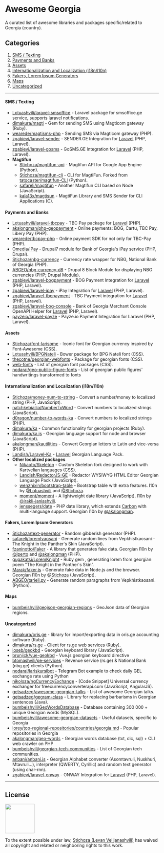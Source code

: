 # Awesome Georgia
A curated list of awesome libraries and packages specific/related to Georgia (country).


## Categories
1. [SMS / Texting](#sms--texting)
1. [Payments and Banks](#payments-and-banks)
1. [Assets](#assets)
1. [Internationalization and Localization (i18n/l10n)](#internationalization-and-localization-i18nl10n)
1. [Fakers, Lorem Ipsum Generators](#fakers-lorem-ipsum-generators)
1. [Maps](#maps)
1. [Uncategorized](#uncategorized)

---

#### SMS / Texting
 - [Lotuashvili/laravel-smsoffice](https://github.com/Lotuashvili/laravel-smsoffice) - Laravel package for smsoffice.ge service, supports laravel notifications.
 - [dimakura/magti](https://github.com/dimakura/magti) - Gem for sending SMS using Magticom gateway (Ruby).
 - [wearede/magtisms-php](https://github.com/wearede/magtisms-php) - Sending SMS via Magticom gateway (PHP).
 - [zgabievi/laravel-sender](https://github.com/zgabievi/laravel-sender) - SENDER.GE Integration for [Laravel](https://laravel.com/) (PHP, Laravel).
 - [zgabievi/laravel-gosms](https://github.com/zgabievi/laravel-gosms) - GoSMS.GE Integration for [Laravel](https://laravel.com/) (PHP, Laravel).
 - **Magtifun**
   - [Stichoza/magtifun-api](https://github.com/Stichoza/magtifun-api) - Magtifun API for Google App Engine (Python).
   - [Stichoza/magtifun-cli](https://github.com/Stichoza/magtifun-cli) - CLI for MagtiFun. Forked from [tatocaster/magtifun-CLI](https://github.com/tatocaster/magtifun-CLI) (Python).
   - [safareli/magtifun](https://github.com/safareli/magtifun) - Another Magtifun CLI based on Node (JavaScript).
   - [kala13x/magtisun](https://github.com/kala13x/magtisun) - MagtiFun Library and SMS Sender for CLI Applications (C).

#### Payments and Banks

 - [Lotuashvili/laravel-tbcpay](https://github.com/Lotuashvili/laravel-tbcpay) - TBC Pay package for [Laravel](https://laravel.com/) (PHP).
 - [akalongman/php-geopayment](https://github.com/akalongman/php-geopayment) - Online payments: BOG, Cartu, TBC Pay, Libery Pay (PHP).
 - [wearede/tbcpay-php](https://github.com/wearede/tbcpay-php) - Online payment SDK for not only for TBC-Pay (PHP).
 - [Omedia/iPay](https://github.com/Omedia/iPay) - Drupal7 module for Bank of Georgia's iPay service (PHP, Drupal).
 - [Stichoza/nbg-currency](https://github.com/Stichoza/nbg-currency) - Currency rate wrapper for NBG, National Bank of Georgia (PHP).
 - [ABGEO/nbg-currency-d8](https://github.com/ABGEO/nbg-currency-d8) - Drupal 8 Block Module for displaying NBG currencies (PHP; Drupal Module).
 - [zgabievi/laravel-bogpayment](https://github.com/zgabievi/laravel-bogpayment) - BOG Payment Integration for [Laravel](https://laravel.com/) (PHP, Laravel).
 - [zgabievi/laravel-ipay](https://github.com/zgabievi/laravel-ipay) - iPay Integration for [Laravel](https://laravel.com/) (PHP, Laravel).
 - [zgabievi/laravel-tbcpayment](https://github.com/zgabievi/laravel-tbcpayment) - TBC Payment integration for [Laravel](https://laravel.com/) (PHP, Laravel).
 - [zgabievi/laravel-bog-console](https://github.com/zgabievi/laravel-bog-console) - Bank of Georgia Merchant Console OpenAPI Helper for [Laravel](https://laravel.com/) (PHP, Laravel).
 - [payzeio/laravel-payze](https://github.com/payzeio/laravel-payze) - Payze.io Payment Integration for Laravel (PHP, Laravel).

#### Assets

 - [Stichoza/font-larisome](https://github.com/Stichoza/font-larisome) - Iconic font for Georgian currency inspired by Font-Awesome (CSS).
 - [Lotuashvili/BPGNateli](https://github.com/Lotuashvili/BPGNateli) - Bower package for BPG Nateli font (CSS).
 - [thecotne/georgian-webfonts](https://github.com/thecotne/georgian-webfonts) - Package for georgian fonts (CSS).
 - [web-fonts](https://github.com/web-fonts) - List of georgian font packages (CSS).
 - [nodarai/geo-public-figure-fonts](https://github.com/nodarai/geo-public-figure-fonts) - List of georgian public figures' handwritings transformed to fonts

#### Internationalization and Localization (i18n/l10n)
 - [Stichoza/money-num-to-string](https://github.com/Stichoza/money-num-to-string) - Convert a number/money to localized string (PHP, JavaScript).
 - [natchkebiailia/NumberToWord](https://github.com/natchkebiailia/NumberToWord) - Convert numbers to localized strings (JavaScript).
 - [d0ragon/number-to-words-ka](https://github.com/d0ragon/number-to-words-ka) - Convert numbers to localized strings (PHP).
 - [dimakura/ka](https://github.com/dimakura/ka) - Common functionality for georgian projects (Ruby).
 - [dimakura/ka.js](https://github.com/dimakura/ka.js) - Georgian language support for node and browser (JavaScript).
 - [akalongman/kautilities](https://github.com/akalongman/kautilities) - Convert Georgian letters to Latin and vice-versa (PHP).
 - [Landish/Laravel-Ka](https://github.com/Landish/Laravel-KA) - [Laravel](http://laravel.com/) Georgian Language Pack.
 - **Other localized packages**
   - [Nikaoto/Skeleton](https://github.com/Nikaoto/Skeleton) - Custom Skeleton fork designed to work with Kartvelian languages (CSS).
   - [Landish/RedactorJS-GE](https://github.com/Landish/RedactorJS-GE) - Redactor WYSIWYG HTML Editor Georgian Language Pack (JavaScript).
   - [wenzhixin/bootstrap-table](https://github.com/wenzhixin/bootstrap-table) - Bootstrap table with extra features. l10n by [@Lotuashvili](https://github.com/Lotuashvili) and [@Stichoza](https://github.com/Stichoza).
   - [moment/moment](https://github.com/moment/moment) - A lightweight date library (JavaScript). l10n by [@irakli-janiashvili](https://github.com/irakli-janiashvili).
   - [jenssegers/date](https://github.com/jenssegers/date) - PHP date library, which extends [Carbon](https://github.com/briannesbitt/Carbon) with multi-language support. Georgian l10n by [@akalongman](https://github.com/akalongman).

#### Fakers, Lorem Ipsum Generators

 - [Stichoza/text-generator](https://github.com/Stichoza/text-generator) - Random gibberish generator (PHP).
 - [safareli/loremtyaosani](https://github.com/safareli/loremtyaosani) - Generate random lines from Vepkhistkaosani - The Knight in the Panther's Skin (JavaScript).
 - [fzaninotto/Faker](https://github.com/fzaninotto/Faker) - A library that generates fake data. Georgian l10n by [@lperto](https://github.com/lperto) and [@akalongman](https://github.com/akalongman) (PHP).
 - [gugakatsi/LoremKnight](https://github.com/Digital-Simurgh/LoremKnight) - Ruby gem , generating lorem from georgian poem "The Knight in the Panther's Skin".
 - [Marak/faker.js](https://github.com/Marak/faker.js) - Generate fake data in Node.js and the browser. Georgian l10n by [@Stichoza](https://github.com/Stichoza) (JavaScript).
 - [ABGEO/tarieli.py](https://github.com/ABGEO/tarieli.py) - Generate random paragraphs from Vepkhistkaosani. (Python).

#### Maps
 - [bumbeishvili/geojson-georgian-regions](https://github.com/bumbeishvili/geojson-georgian-regions)  - GeoJson data of Georgian regions.

#### Uncategorized
 - [dimakura/oris.ge](https://github.com/dimakura/oris.ge) - library for import/exporting data in oris.ge accounting software (Ruby).
 - [dimakura/rs.ge](https://github.com/dimakura/rs.ge) - Client for rs.ge web services (Ruby).
 - [ioseb/geokbd](https://github.com/ioseb/geokbd) - Georgian keyboard library (JavaScript).
 - [brunjick/vue-geokbd](https://github.com/brunjick/vue-geokbd) - Vue.js georgian keyboard directive
 - [btomashvili/ge-services](https://github.com/btomashvili/geo-services) - Revenue service (rs.ge) & National Bank (nbg.ge) clients (Python).
 - [nodarai/lariskursibot](https://github.com/nodarai/lariskursibot) - Telegram Bot example to check daily GEL exchange rate using Python
 - [nikoloza/ngCurrencyExchange](https://gist.github.com/nikoloza/9018ee9c3fbad07292cc) - [Code Snippet] Universal currency exchanger for freecurrencyconverterapi.com (JavaScript, AngularJS).
 - [getsadzeg/awesome-georgian-talks](https://github.com/getsadzeg/awesome-georgian-talks) - List of awesome Georgian talks.
 - [getsadzeg/gegram-class](https://github.com/getsadzeg/gegram-class) - Library for replacing barbarisms in Georgian sentences (Java).
 - [bumbeishvili/GeoWordsDatabase](https://github.com/bumbeishvili/GeoWordsDatabase) - Database containing 300 000 + unique Georgian words (MySQL).  
 - [bumbeishvili/awesome-georgian-datasets](https://github.com/bumbeishvili/awesome-georgian-datasets) - Useful datasets, specific to Georgia  
 - [lorey/top-regional-repositories/countries/georgia.md](https://github.com/lorey/top-regional-repositories/blob/master/countries/georgia.md) - Popular repositories in Georgia
 - [akalongman/geo-words](https://github.com/akalongman/geo-words) - Georgian words database (txt, dic, sql) + CLI web crawler on PHP
 - [bumbeishvili/georgian-tech-communities](https://github.com/bumbeishvili/georgian-tech-communities) - List of Georgian tech communities.  
 - [anbani/anbani.js](https://github.com/Anbani/anbani.js) - Georgian Alphabet converter (Asomtavruli, Nuskhuri, Mtavruli...), interpreter (QWERTY, Cyrillic) and random text generator (using char-rnn).
 - [zgabievi/laravel-onway](https://github.com/zgabievi/laravel-onway) - ONWAY Integration for [Laravel](https://laravel.com/) (PHP, Laravel).
 
---

## License

[<img width=96 src=https://cloud.githubusercontent.com/assets/1139050/7786185/86edebea-01cc-11e5-9658-4060b6c45248.jpg>](LICENSE)

To the extent possible under law, [Stichoza (Levan Velijanashvili)](http://github.com/Stichoza) has waived all copyright and related or neighboring rights to this work.
